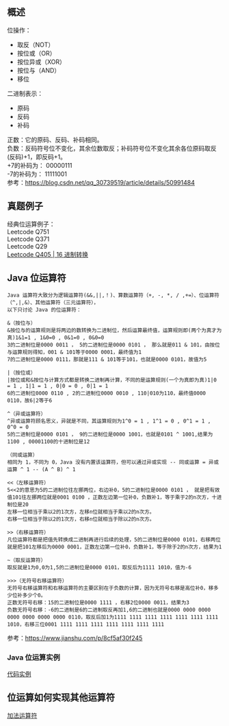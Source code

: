 ## 概述
  
位操作：
* 取反（NOT）
* 按位或（OR）
* 按位异或（XOR）
* 按位与（AND）
* 移位  
  
二进制表示：
* 原码
* 反码
* 补码  
  
正数：它的原码、反码、补码相同。  
负数：反码符号位不变化，其余位数取反；补码符号位不变化其余各位原码取反(反码)+1，即反码+1。  
+7的补码为： 00000111  
-7的补码为： 11111001  
参考：https://blog.csdn.net/qq_30739519/article/details/50991484  
  
  
## 真题例子
经典位运算例子：  
Leetcode Q751  
Leetcode Q371  
Leetcode Q29  
[Leetcode Q405 | 16 进制转换](./../Leetcode%20Practices/algorithms/easy/405%20Convert%20a%20Number%20to%20Hexadecimal.java)  
  
  
## Java 位运算符
```
Java 运算符大致分为逻辑运算符(&&,||,！)、算数运算符（+, -, *, / ,+=）、位运算符（^,|,&）、其他运算符（三元运算符），
以下只讨论 Java 的位运算符：

&（按位与）
&按位与的运算规则是将两边的数转换为二进制位，然后运算最终值，运算规则即(两个为真才为真)1&1=1 , 1&0=0 , 0&1=0 , 0&0=0
3的二进制位是0000 0011 ， 5的二进制位是0000 0101 ， 那么就是011 & 101，由按位与运算规则得知，001 & 101等于0000 0001，最终值为1
7的二进制位是0000 0111，那就是111 & 101等于101，也就是0000 0101，故值为5

|（按位或）
|按位或和&按位与计算方式都是转换二进制再计算，不同的是运算规则(一个为真即为真)1|0 = 1 , 1|1 = 1 , 0|0 = 0 , 0|1 = 1
6的二进制位0000 0110 , 2的二进制位0000 0010 , 110|010为110，最终值0000 0110，故6|2等于6

^（异或运算符）
^异或运算符顾名思义，异就是不同，其运算规则为1^0 = 1 , 1^1 = 0 , 0^1 = 1 , 0^0 = 0
5的二进制位是0000 0101 ， 9的二进制位是0000 1001，也就是0101 ^ 1001,结果为1100 , 00001100的十进制位是12

（同或运算）
相同为 1，不同为 0，Java 没有内置该运算符，但可以通过异或实现 -- 同或运算 = 异或运算 ^ 1 -- (A ^ B) ^ 1

<<（左移运算符）
5<<2的意思为5的二进制位往左挪两位，右边补0，5的二进制位是0000 0101 ， 就是把有效值101往左挪两位就是0001 0100 ，正数左边第一位补0，负数补1，等于乘于2的n次方，十进制位是20
左移一位相当于乘以2的1次方，左移n位就相当于乘以2的n次方。
右移一位相当于除以2的1次方，右移n位就相当于除以2的n次方。

>>（右移运算符）
凡位运算符都是把值先转换成二进制再进行后续的处理，5的二进制位是0000 0101，右移两位就是把101左移后为0000 0001，正数左边第一位补0，负数补1，等于除于2的n次方，结果为1

~（取反运算符）
取反就是1为0,0为1,5的二进制位是0000 0101，取反后为1111 1010，值为-6

>>>（无符号右移运算符）
无符号右移运算符和右移运算符的主要区别在于负数的计算，因为无符号右移是高位补0，移多少位补多少个0。
正数无符号右移：15的二进制位是0000 1111 ，右移2位0000 0011，结果为3
负数无符号右移：-6的二进制是6的二进制取反再加1,6的二进制也就是0000 0000 0000 0000 0000 0000 0000 0110，取反后加1为1111 1111 1111 1111 1111 1111 1111 1010，右移三位0001 1111 1111 1111 1111 1111 1111 1111
```
参考：https://www.jianshu.com/p/8cf5af30f245  
  
### Java 位运算实例
[代码实例](../Tool%20Sets/Bitwise.java)  
  
## 位运算如何实现其他运算符
[加法运算符](./../Leetcode%20Practices/algorithms/easy/371%20Sum%20of%20Two%20Integers.java)  
